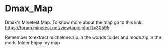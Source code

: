 # Dmax_Map
Dmax's Minetest Map.
To know more about the map go to this link: https://forum.minetest.net/viewtopic.php?t=30595

Remember to extract michelone.zip in the worlds folder and mods.zip in the mods folder
Enjoy my map
